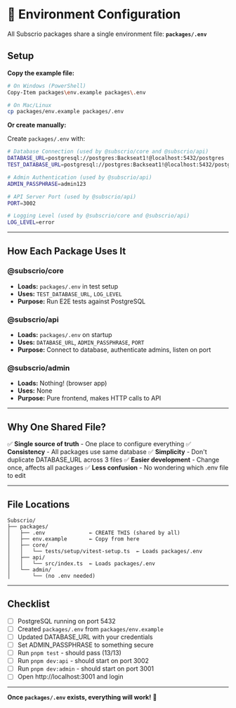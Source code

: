 # 🔧 Environment Configuration

All Subscrio packages share a single environment file: **`packages/.env`**

## Setup

**Copy the example file:**

```bash
# On Windows (PowerShell)
Copy-Item packages\env.example packages\.env

# On Mac/Linux
cp packages/env.example packages/.env
```

**Or create manually:**

Create `packages/.env` with:

```bash
# Database Connection (used by @subscrio/core and @subscrio/api)
DATABASE_URL=postgresql://postgres:Backseat1!@localhost:5432/postgres
TEST_DATABASE_URL=postgresql://postgres:Backseat1!@localhost:5432/postgres

# Admin Authentication (used by @subscrio/api)
ADMIN_PASSPHRASE=admin123

# API Server Port (used by @subscrio/api)
PORT=3002

# Logging Level (used by @subscrio/core and @subscrio/api)
LOG_LEVEL=error
```

---

## How Each Package Uses It

### @subscrio/core
- **Loads:** `packages/.env` in test setup
- **Uses:** `TEST_DATABASE_URL`, `LOG_LEVEL`
- **Purpose:** Run E2E tests against PostgreSQL

### @subscrio/api
- **Loads:** `packages/.env` on startup
- **Uses:** `DATABASE_URL`, `ADMIN_PASSPHRASE`, `PORT`
- **Purpose:** Connect to database, authenticate admins, listen on port

### @subscrio/admin
- **Loads:** Nothing! (browser app)
- **Uses:** None
- **Purpose:** Pure frontend, makes HTTP calls to API

---

## Why One Shared File?

✅ **Single source of truth** - One place to configure everything
✅ **Consistency** - All packages use same database
✅ **Simplicity** - Don't duplicate DATABASE_URL across 3 files
✅ **Easier development** - Change once, affects all packages
✅ **Less confusion** - No wondering which .env file to edit

---

## File Locations

```
Subscrio/
├── packages/
│   ├── .env              ← CREATE THIS (shared by all)
│   ├── env.example       ← Copy from here
│   ├── core/
│   │   └── tests/setup/vitest-setup.ts  ← Loads packages/.env
│   ├── api/
│   │   └── src/index.ts  ← Loads packages/.env
│   └── admin/
│       └── (no .env needed)
```

---

## Checklist

- [ ] PostgreSQL running on port 5432
- [ ] Created `packages/.env` from `packages/env.example`
- [ ] Updated DATABASE_URL with your credentials
- [ ] Set ADMIN_PASSPHRASE to something secure
- [ ] Run `pnpm test` - should pass (13/13)
- [ ] Run `pnpm dev:api` - should start on port 3002
- [ ] Run `pnpm dev:admin` - should start on port 3001
- [ ] Open http://localhost:3001 and login

---

**Once `packages/.env` exists, everything will work!** 🚀

